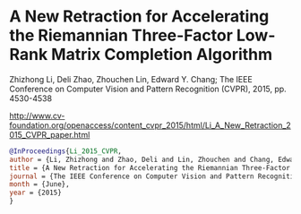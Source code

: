 # A New Retraction for Accelerating the Riemannian Three-Factor Low-Rank Matrix Completion Algorithm

Zhizhong Li, Deli Zhao, Zhouchen Lin, Edward Y. Chang; 
The IEEE Conference on Computer Vision and Pattern Recognition (CVPR), 2015, pp. 4530-4538

http://www.cv-foundation.org/openaccess/content_cvpr_2015/html/Li_A_New_Retraction_2015_CVPR_paper.html

```bibtex
@InProceedings{Li_2015_CVPR,
author = {Li, Zhizhong and Zhao, Deli and Lin, Zhouchen and Chang, Edward Y.},
title = {A New Retraction for Accelerating the Riemannian Three-Factor Low-Rank Matrix Completion Algorithm},
journal = {The IEEE Conference on Computer Vision and Pattern Recognition (CVPR)},
month = {June},
year = {2015}
}
```
